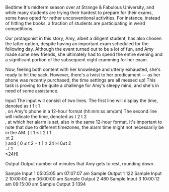 Bedtime
It's midterm season over at Strange & Fabulous University, and while many students are trying their hardest to prepare for their exams, some have opted for rather unconventional activities. For instance, instead of hitting the books, a fraction of students are participating in weird competitions.

Our protagonist in this story, Amy, albeit a diligent student, has also chosen the latter option, despite having an important exam scheduled for the following day. Although the event turned out to be a lot of fun, and Amy made some new friends, she ultimately had to spend the entire evening and a significant portion of the subsequent night cramming for her exam.

Now, feeling both content with her knowledge and utterly exhausted, she's ready to hit the sack. However, there's a twist to her predicament — as her phone was recently purchased, the time settings are all messed up! This task is proving to be quite a challenge for Amy's sleepy mind, and she's in need of some assistance.

Input
The input will consist of two lines. The first line will display the time, denoted as 
t
1
t 
1
​	
 , on Amy's phone in a 12-hour format (hh:mm:ss am/pm) The second line will indicate the time, denoted as
t
2
t 
2
​	
 , at which her alarm is set, also in the same 12-hour format. It's important to note that due to different timezones, the alarm time might not necessarily be in the AM. (
t
1
≤
t
2
t 
1
​	
 ≤t 
2
​	
 ) and (
0
≤
t
2
−
t
1
≤
24
H
0≤t 
2
​	
 −t 
1
​	
 ≤24H)

Output
Output number of minutes that Amy gets to rest, rounding down.

Sample Input 1
05:05:05 am
07:07:07 am
Sample Output 1
122
Sample Input 2
10:00:00 pm
06:00:00 am
Sample Output 2
480
Sample Input 3
10:00:12 am
09:15:00 am
Sample Output 3
1394